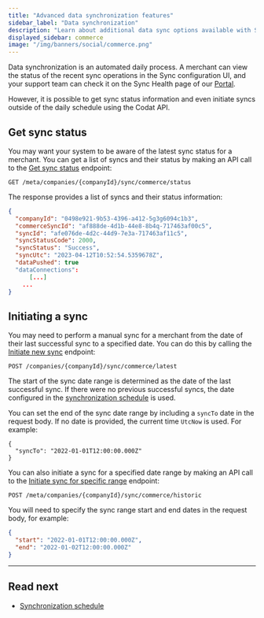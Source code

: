 ```yaml
---
title: "Advanced data synchronization features"
sidebar_label: "Data synchronization"
description: "Learn about additional data sync options available with Sync for Commerce"
displayed_sidebar: commerce
image: "/img/banners/social/commerce.png"
---
```


Data synchronization is an automated daily process. A merchant can view the status of the recent sync operations in the Sync configuration UI, and your support team can check it on the Sync Health page of our [Portal](https://app.codat.io/).

However, it is possible to get sync status information and even initiate syncs outside of the daily schedule using the Codat API.

## Get sync status

You may want your system to be aware of the latest sync status for a merchant. You can get a list of syncs and their status by making an API call to the [Get sync status](/sync-for-commerce-api#/operations/get-sync-status) endpoint:

```http
GET /meta/companies/{companyId}/sync/commerce/status
```

The response provides a list of syncs and their status information:

```json
{
  "companyId": "0498e921-9b53-4396-a412-5g3g6094c1b3",
  "commerceSyncId": "af888de-4d1b-44e8-8b4q-717463af00c5",
  "syncId": "afe076de-4d2c-44d9-7e3a-717463af11c5",
  "syncStatusCode": 2000,
  "syncStatus": "Success",
  "syncUtc": "2023-04-12T10:52:54.5359678Z",
  "dataPushed": true
  "dataConnections":
      [...]
    ...
}
```

## Initiating a sync

You may need to perform a manual sync for a merchant from the date of their last successful sync to a specified date. You can do this by calling the [Initiate new sync](/sync-for-commerce-api#/operations/request-sync) endpoint:

```http
POST /companies/{companyId}/sync/commerce/latest
```

The start of the sync date range is determined as the date of the last successful sync. If there were no previous successful syncs, the date configured in the [synchronization schedule](/commerce/synchronization-schedule) is used.

You can set the end of the sync date range by including a `syncTo` date in the request body. If no date is provided, the current time `UtcNow` is used. For example:

```
{
  "syncTo": "2022-01-01T12:00:00.000Z"
}
```

You can also initiate a sync for a specified date range by making an API call to the [Initiate sync for specific range](/sync-for-commerce-api#/operations/request-sync-for-date-range) endpoint:

```http
POST /meta/companies/{companyId}/sync/commerce/historic
```

You will need to specify the sync range start and end dates in the request body, for example:

```json
{
  "start": "2022-01-01T12:00:00.000Z",
  "end": "2022-01-02T12:00:00.000Z"
}
```

---

## Read next

- [Synchronization schedule](/commerce/synchronization-schedule)
